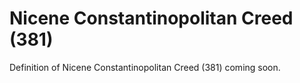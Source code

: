 # Nicene Constantinopolitan Creed (381)
Definition of Nicene Constantinopolitan Creed (381) coming soon.
